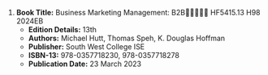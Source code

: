 1. **Book Title:** Business Marketing Management: B2B🚨🚨🚨🚨🚨 HF5415.13 H98 2024EB
   - **Edition Details:** 13th
   - **Authors:** Michael Hutt, Thomas Speh, K. Douglas Hoffman 
   - **Publisher:** South West College ISE
   - **ISBN-13:** 978-0357718230, 978-0357718278
   - **Publication Date:** 23 March 2023
